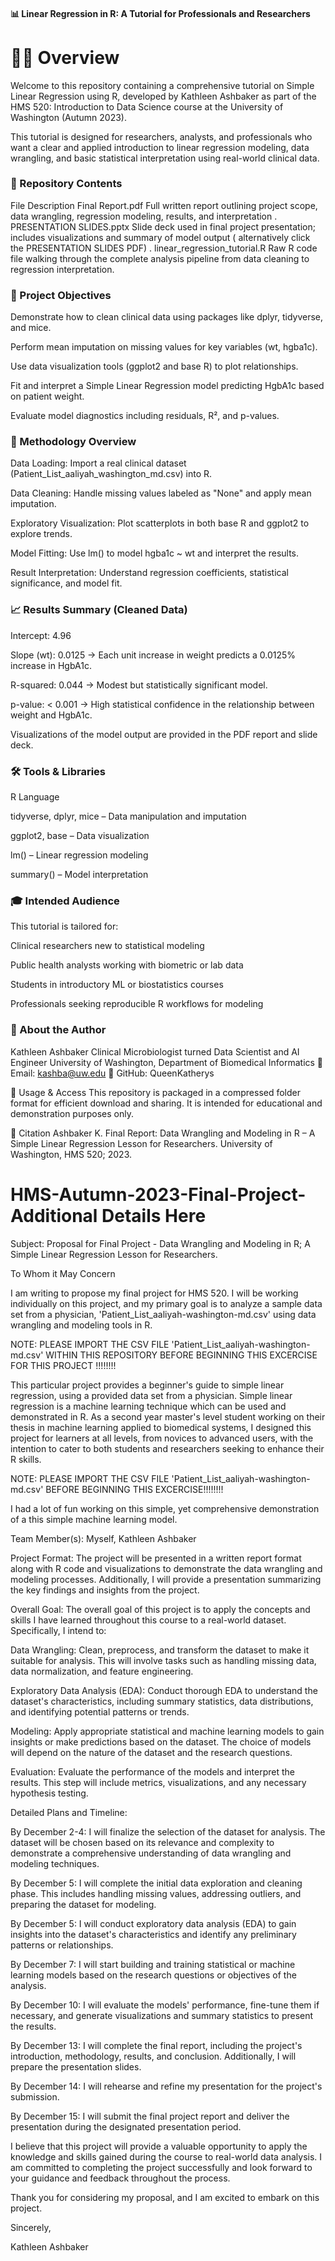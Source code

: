 #### 📊 Linear Regression in R: A Tutorial for Professionals and Researchers
# 👩‍🔬 Overview
Welcome to this repository containing a comprehensive tutorial on Simple Linear Regression using R, developed by Kathleen Ashbaker as part of the HMS 520: Introduction to Data Science course at the University of Washington (Autumn 2023).

This tutorial is designed for researchers, analysts, and professionals who want a clear and applied introduction to linear regression modeling, data wrangling, and basic statistical interpretation using real-world clinical data.

### 📁 Repository Contents
File	Description
Final Report.pdf	Full written report outlining project scope, data wrangling, regression modeling, results, and interpretation
.
PRESENTATION SLIDES.pptx	Slide deck used in final project presentation; includes visualizations and summary of model output ( alternatively click the PRESENTATION SLIDES PDF) 
.
linear_regression_tutorial.R	Raw R code file walking through the complete analysis pipeline from data cleaning to regression interpretation.

### 📌 Project Objectives
Demonstrate how to clean clinical data using packages like dplyr, tidyverse, and mice.

Perform mean imputation on missing values for key variables (wt, hgba1c).

Use data visualization tools (ggplot2 and base R) to plot relationships.

Fit and interpret a Simple Linear Regression model predicting HgbA1c based on patient weight.

Evaluate model diagnostics including residuals, R², and p-values.

### 🧪 Methodology Overview
Data Loading: Import a real clinical dataset (Patient_List_aaliyah_washington_md.csv) into R.

Data Cleaning: Handle missing values labeled as "None" and apply mean imputation.

Exploratory Visualization: Plot scatterplots in both base R and ggplot2 to explore trends.

Model Fitting: Use lm() to model hgba1c ~ wt and interpret the results.

Result Interpretation: Understand regression coefficients, statistical significance, and model fit.

### 📈 Results Summary (Cleaned Data)
Intercept: 4.96

Slope (wt): 0.0125 → Each unit increase in weight predicts a 0.0125% increase in HgbA1c.

R-squared: 0.044 → Modest but statistically significant model.

p-value: < 0.001 → High statistical confidence in the relationship between weight and HgbA1c.

Visualizations of the model output are provided in the PDF report and slide deck.

### 🛠️ Tools & Libraries
R Language

tidyverse, dplyr, mice – Data manipulation and imputation

ggplot2, base – Data visualization

lm() – Linear regression modeling

summary() – Model interpretation

### 🎓 Intended Audience
This tutorial is tailored for:

Clinical researchers new to statistical modeling

Public health analysts working with biometric or lab data

Students in introductory ML or biostatistics courses

Professionals seeking reproducible R workflows for modeling

### 🙋 About the Author
Kathleen Ashbaker
Clinical Microbiologist turned Data Scientist and AI Engineer
University of Washington, Department of Biomedical Informatics
📧 Email: kashba@uw.edu
🔗 GitHub: QueenKatherys

📂 Usage & Access
This repository is packaged in a compressed folder format for efficient download and sharing. It is intended for educational and demonstration purposes only.

📎 Citation
Ashbaker K. Final Report: Data Wrangling and Modeling in R – A Simple Linear Regression Lesson for Researchers. University of Washington, HMS 520; 2023.




# HMS-Autumn-2023-Final-Project-Additional Details Here 

Subject: Proposal for Final Project - Data Wrangling and Modeling in R; A Simple Linear Regression Lesson for Researchers. 

To Whom it May Concern

I am writing to propose my final project for HMS 520.  I will be working individually on this project, and my primary goal is to analyze a sample data set from a physician, 'Patient_List_aaliyah-washington-md.csv'  using data wrangling and modeling tools in R.

NOTE: PLEASE IMPORT THE CSV FILE 'Patient_List_aaliyah-washington-md.csv' WITHIN THIS REPOSITORY BEFORE BEGINNING THIS EXCERCISE FOR THIS PROJECT !!!!!!!! 

This particular project provides a beginner's guide to simple linear regression, using a provided data set from a physician. 
Simple linear regression is a machine learning technique which can be used and demonstrated in R. 
As a second year master's level student working on their thesis in machine learning applied to biomedical systems, I designed this project for learners at all levels, from novices to advanced users, with the intention to cater to both students and researchers seeking to enhance their R skills. 

NOTE: PLEASE IMPORT THE CSV FILE 'Patient_List_aaliyah-washington-md.csv' BEFORE BEGINNING THIS EXCERCISE!!!!!!!! 

I had a lot of fun working on this simple, yet comprehensive demonstration of a this simple machine learning model. 

Team Member(s): Myself, Kathleen Ashbaker

Project Format: The project will be presented in a written report format along with R code and visualizations to demonstrate the data wrangling and modeling processes. Additionally, I will provide a presentation summarizing the key findings and insights from the project.

Overall Goal: The overall goal of this project is to apply the concepts and skills I have learned throughout this course to a real-world dataset. Specifically, I intend to:

Data Wrangling: Clean, preprocess, and transform the dataset to make it suitable for analysis. This will involve tasks such as handling missing data, data normalization, and feature engineering.

Exploratory Data Analysis (EDA): Conduct thorough EDA to understand the dataset's characteristics, including summary statistics, data distributions, and identifying potential patterns or trends.

Modeling: Apply appropriate statistical and machine learning models to gain insights or make predictions based on the dataset. The choice of models will depend on the nature of the dataset and the research questions.


Evaluation: Evaluate the performance of the models and interpret the results. This step will include metrics, visualizations, and any necessary hypothesis testing.




Detailed Plans and Timeline:

By December 2-4: I will finalize the selection of the dataset for analysis. The dataset will be chosen based on its relevance and complexity to demonstrate a comprehensive understanding of data wrangling and modeling techniques.

By December 5: I will complete the initial data exploration and cleaning phase. This includes handling missing values, addressing outliers, and preparing the dataset for modeling.

By December 5: I will conduct exploratory data analysis (EDA) to gain insights into the dataset's characteristics and identify any preliminary patterns or relationships.

By December 7: I will start building and training statistical or machine learning models based on the research questions or objectives of the analysis.

By December 10: I will evaluate the models' performance, fine-tune them if necessary, and generate visualizations and summary statistics to present the results.

By December 13: I will complete the final report, including the project's introduction, methodology, results, and conclusion. Additionally, I will prepare the presentation slides.

By December 14: I will rehearse and refine my presentation for the project's submission.

By December 15: I will submit the final project report and deliver the presentation during the designated presentation period.

I believe that this project will provide a valuable opportunity to apply the knowledge and skills gained during the course to real-world data analysis. I am committed to completing the project successfully and look forward to your guidance and feedback throughout the process.

Thank you for considering my proposal, and I am excited to embark on this project.

Sincerely,

Kathleen Ashbaker
